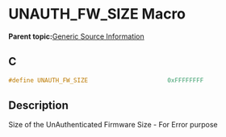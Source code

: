 # UNAUTH\_FW\_SIZE Macro

**Parent topic:**[Generic Source Information](GUID-9B3F465C-7297-4547-B7C6-3AAABEB7E261.md)

## C

```c
#define UNAUTH_FW_SIZE                      0xFFFFFFFF

```

## Description

Size of the UnAuthenticated Firmware Size - For Error purpose


